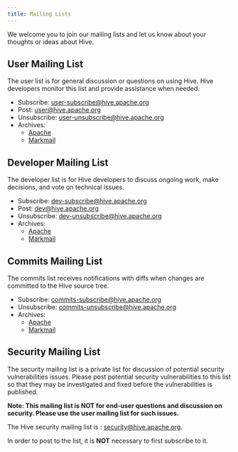 ```yaml
---
title: Mailing Lists
---
```


We welcome you to join our mailing lists and let us know about your thoughts or
ideas about Hive.

## User Mailing List

The user list is for general discussion or questions on using Hive. Hive
developers monitor this list and provide assistance when needed.

  * Subscribe: <user-subscribe@hive.apache.org>
  * Post: <user@hive.apache.org>
  * Unsubscribe: <user-unsubscribe@hive.apache.org>
  * Archives:
    * [Apache][user_apache]
    * [Markmail][user_markmail]

## Developer Mailing List

The developer list is for Hive developers to discuss ongoing work, make
decisions, and vote on technical issues.

  * Subscribe: <dev-subscribe@hive.apache.org>
  * Post: <dev@hive.apache.org>
  * Unsubscribe: <dev-unsubscribe@hive.apache.org>
  * Archives:
    * [Apache][dev_apache]
    * [Markmail][dev_markmail]

## Commits Mailing List

The commits list receives notifications with diffs when changes are committed
to the Hive source tree.

  * Subscribe: <commits-subscribe@hive.apache.org>
  * Unsubscribe: <commits-unsubscribe@hive.apache.org>
  * Archives:
    * [Apache][commits_apache]
    * [Markmail][commits_markmail]

## Security Mailing List

The security mailing list is a private list for discussion of potential security vulnerabilities issues. Please post potential security vulnerabilities to this list so that they may be investigated and fixed before the vulnerabilities is published.

__Note: This mailing list is NOT for end-user questions and discussion on security. Please use the user mailing list for such issues.__

The Hive security mailing list is : <security@hive.apache.org>.

In order to post to the list, it is __NOT__ necessary to first subscribe to it.

[user_apache]: http://mail-archives.apache.org/mod_mbox/hive-user
[user_markmail]: http://markmail.org/search/+list:org.apache.incubator.hive-user

[dev_apache]: http://mail-archives.apache.org/mod_mbox/hive-dev
[dev_markmail]: http://markmail.org/search/+list:org.apache.incubator.hive-dev

[commits_apache]: http://mail-archives.apache.org/mod_mbox/hive-commits
[commits_markmail]: http://markmail.org/search/+list:org.apache.incubator.hive-commits
